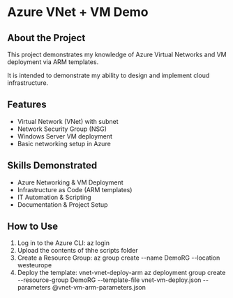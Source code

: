 # Azure VNet + VM Demo

## About the Project
This project demonstrates my knowledge of Azure Virtual Networks and VM deployment via ARM templates.

It is intended to demonstrate my ability to design and implement cloud infrastructure.

## Features
- Virtual Network (VNet) with subnet
- Network Security Group (NSG)
- Windows Server VM deployment
- Basic networking setup in Azure

## Skills Demonstrated
- Azure Networking & VM Deployment
- Infrastructure as Code (ARM templates)
- IT Automation & Scripting
- Documentation & Project Setup

## How to Use
1. Log in to the Azure CLI: az login
2. Upload the contents of thhe scripts folder
2. Create a Resource Group: az group create --name DemoRG --location westeurope
3. Deploy the template: vnet-vnet-deploy-arm
az deployment group create --resource-group DemoRG --template-file vnet-vm-deploy.json --parameters @vnet-vm-arm-parameters.json

